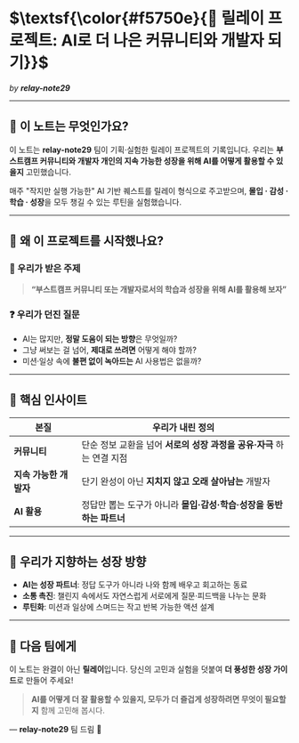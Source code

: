 # **$\textsf{\color{#f5750e}{🤖 릴레이 프로젝트: AI로 더 나은 커뮤니티와 개발자 되기}}$**

_by **relay-note29**_

---

## 📌 이 노트는 무엇인가요?

이 노트는 **relay-note29** 팀이 기획·실험한 릴레이 프로젝트의 기록입니다.
우리는 **부스트캠프 커뮤니티와 개발자 개인의 지속 가능한 성장을 위해 AI를 어떻게 활용할 수 있을지** 고민했습니다.

매주 "작지만 실행 가능한" AI 기반 퀘스트를 릴레이 형식으로 주고받으며,
**몰입 · 감성 · 학습 · 성장**을 모두 챙길 수 있는 루틴을 실험했습니다.

---

## 🧭 왜 이 프로젝트를 시작했나요?

### 🎯 우리가 받은 주제

> **“부스트캠프 커뮤니티 또는 개발자로서의 학습과 성장을 위해 AI를 활용해 보자”**

### ❓ 우리가 던진 질문

- AI는 많지만, **정말 도움이 되는 방향**은 무엇일까?
- 그냥 써보는 걸 넘어, **제대로 쓰려면** 어떻게 해야 할까?
- 미션·일상 속에 **불편 없이 녹아드는** AI 사용법은 없을까?

---

## 🌱 핵심 인사이트

| 본질                   | 우리가 내린 정의                                                      |
| ---------------------- | --------------------------------------------------------------------- |
| **커뮤니티**           | 단순 정보 교환을 넘어 **서로의 성장 과정을 공유·자극** 하는 연결 지점 |
| **지속 가능한 개발자** | 단기 완성이 아닌 **지치지 않고 오래 살아남는** 개발자                 |
| **AI 활용**            | 정답만 뽑는 도구가 아니라 **몰입·감성·학습·성장을 동반하는 파트너**   |

---

## 🔭 우리가 지향하는 성장 방향

- **AI는 성장 파트너**: 정답 도구가 아니라 나와 함께 배우고 회고하는 동료
- **소통 촉진**: 챌린지 속에서도 자연스럽게 서로에게 질문·피드백을 나누는 문화
- **루틴화**: 미션과 일상에 스며드는 작고 반복 가능한 액션 설계

---

## 📨 다음 팀에게

이 노트는 완결이 아닌 **릴레이**입니다.
당신의 고민과 실험을 덧붙여 **더 풍성한 성장 가이드**로 만들어 주세요!

> **AI를 어떻게 더 잘 활용할 수 있을지, 모두가 더 즐겁게 성장하려면 무엇이 필요할지** 함께 고민해 봅시다.

— **relay-note29** 팀 드림 🙌
